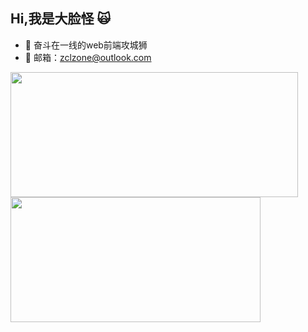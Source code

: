 ## Hi,我是大脸怪 🙀

- 🤔 奋斗在一线的web前端攻城狮
- 📧 邮箱：zclzone@outlook.com




<p>
  <img  width="460" align="center" height="200px" src="https://github-readme-stats.vercel.app/api?username=zclzone&show_icons=true&&theme=radical&layout=compact"  />
  
  <img  width="400" align="center" height="200px" src="https://github-readme-stats.vercel.app/api/top-langs/?username=js-banana&hide=handlebars&langs_count=8&layout=compact&exclude_repo=vuepress,vuepress-blog-io,vuepress-theme-vdoing,hexo,hexo-theme-next,images&bg_color=30,e96443,904e95&title_color=fff&text_color=fff"  />
</p>


